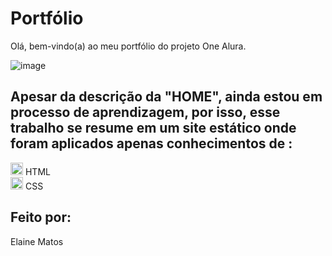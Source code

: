 # Portfólio

Olá, bem-vindo(a) ao meu portfólio do projeto One Alura.

![image](https://github.com/enimatos/portfolio/assets/69444237/eee2f467-0b73-4100-a34c-8ff1497549f1)


## Apesar da descrição da "HOME", ainda estou em processo de aprendizagem, por isso, esse trabalho se resume em um site estático onde foram aplicados apenas conhecimentos de :

<img src="https://cdn.jsdelivr.net/gh/devicons/devicon/icons/html5/html5-original.svg" width="20" height="20"/>  HTML <br>
<img src="https://cdn.jsdelivr.net/gh/devicons/devicon/icons/css3/css3-original.svg" width="20" height="20"/>  CSS 

## Feito por:
Elaine Matos
